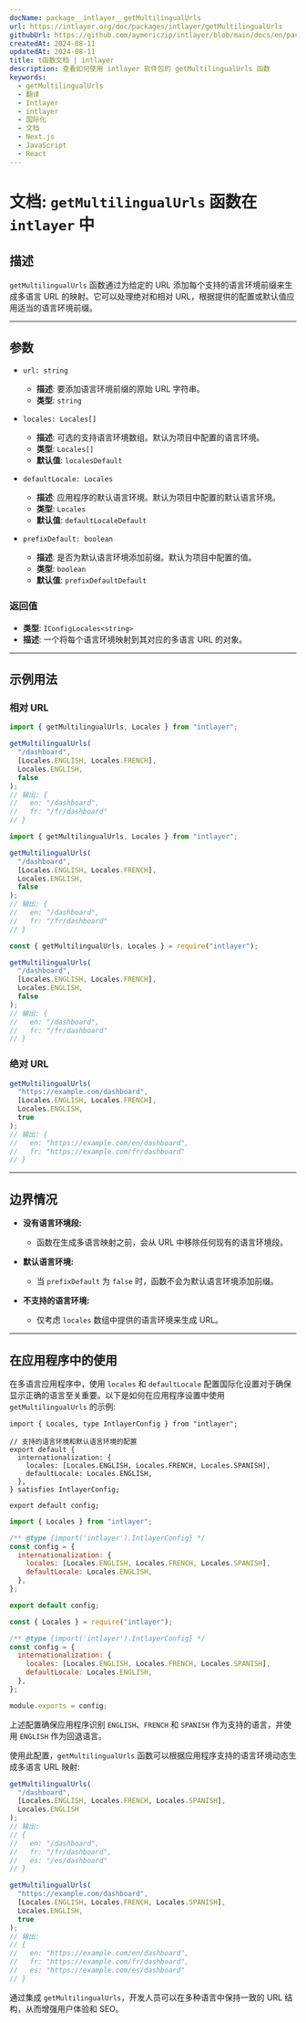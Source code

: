 ```yaml
---
docName: package__intlayer__getMultilingualUrls
url: https://intlayer.org/doc/packages/intlayer/getMultilingualUrls
githubUrl: https://github.com/aymericzip/intlayer/blob/main/docs/en/packages/intlayer/getMultilingualUrls.md
createdAt: 2024-08-11
updatedAt: 2024-08-11
title: t函数文档 | intlayer
description: 查看如何使用 intlayer 软件包的 getMultilingualUrls 函数
keywords:
  - getMultilingualUrls
  - 翻译
  - Intlayer
  - intlayer
  - 国际化
  - 文档
  - Next.js
  - JavaScript
  - React
---
```


# 文档: `getMultilingualUrls` 函数在 `intlayer` 中

## 描述

`getMultilingualUrls` 函数通过为给定的 URL 添加每个支持的语言环境前缀来生成多语言 URL 的映射。它可以处理绝对和相对 URL，根据提供的配置或默认值应用适当的语言环境前缀。

---

## 参数

- `url: string`

  - **描述**: 要添加语言环境前缀的原始 URL 字符串。
  - **类型**: `string`

- `locales: Locales[]`

  - **描述**: 可选的支持语言环境数组。默认为项目中配置的语言环境。
  - **类型**: `Locales[]`
  - **默认值**: `localesDefault`

- `defaultLocale: Locales`

  - **描述**: 应用程序的默认语言环境。默认为项目中配置的默认语言环境。
  - **类型**: `Locales`
  - **默认值**: `defaultLocaleDefault`

- `prefixDefault: boolean`
  - **描述**: 是否为默认语言环境添加前缀。默认为项目中配置的值。
  - **类型**: `boolean`
  - **默认值**: `prefixDefaultDefault`

### 返回值

- **类型**: `IConfigLocales<string>`
- **描述**: 一个将每个语言环境映射到其对应的多语言 URL 的对象。

---

## 示例用法

### 相对 URL

```typescript codeFormat="typescript"
import { getMultilingualUrls, Locales } from "intlayer";

getMultilingualUrls(
  "/dashboard",
  [Locales.ENGLISH, Locales.FRENCH],
  Locales.ENGLISH,
  false
);
// 输出: {
//   en: "/dashboard",
//   fr: "/fr/dashboard"
// }
```

```javascript codeFormat="esm"
import { getMultilingualUrls, Locales } from "intlayer";

getMultilingualUrls(
  "/dashboard",
  [Locales.ENGLISH, Locales.FRENCH],
  Locales.ENGLISH,
  false
);
// 输出: {
//   en: "/dashboard",
//   fr: "/fr/dashboard"
// }
```

```javascript codeFormat="commonjs"
const { getMultilingualUrls, Locales } = require("intlayer");

getMultilingualUrls(
  "/dashboard",
  [Locales.ENGLISH, Locales.FRENCH],
  Locales.ENGLISH,
  false
);
// 输出: {
//   en: "/dashboard",
//   fr: "/fr/dashboard"
// }
```

### 绝对 URL

```typescript
getMultilingualUrls(
  "https://example.com/dashboard",
  [Locales.ENGLISH, Locales.FRENCH],
  Locales.ENGLISH,
  true
);
// 输出: {
//   en: "https://example.com/en/dashboard",
//   fr: "https://example.com/fr/dashboard"
// }
```

---

## 边界情况

- **没有语言环境段:**

  - 函数在生成多语言映射之前，会从 URL 中移除任何现有的语言环境段。

- **默认语言环境:**

  - 当 `prefixDefault` 为 `false` 时，函数不会为默认语言环境添加前缀。

- **不支持的语言环境:**
  - 仅考虑 `locales` 数组中提供的语言环境来生成 URL。

---

## 在应用程序中的使用

在多语言应用程序中，使用 `locales` 和 `defaultLocale` 配置国际化设置对于确保显示正确的语言至关重要。以下是如何在应用程序设置中使用 `getMultilingualUrls` 的示例:

```tsx codeFormat="typescript"
import { Locales, type IntlayerConfig } from "intlayer";

// 支持的语言环境和默认语言环境的配置
export default {
  internationalization: {
    locales: [Locales.ENGLISH, Locales.FRENCH, Locales.SPANISH],
    defaultLocale: Locales.ENGLISH,
  },
} satisfies IntlayerConfig;

export default config;
```

```javascript codeFormat="esm"
import { Locales } from "intlayer";

/** @type {import('intlayer').IntlayerConfig} */
const config = {
  internationalization: {
    locales: [Locales.ENGLISH, Locales.FRENCH, Locales.SPANISH],
    defaultLocale: Locales.ENGLISH,
  },
};

export default config;
```

```javascript codeFormat="commonjs"
const { Locales } = require("intlayer");

/** @type {import('intlayer').IntlayerConfig} */
const config = {
  internationalization: {
    locales: [Locales.ENGLISH, Locales.FRENCH, Locales.SPANISH],
    defaultLocale: Locales.ENGLISH,
  },
};

module.exports = config;
```

上述配置确保应用程序识别 `ENGLISH`、`FRENCH` 和 `SPANISH` 作为支持的语言，并使用 `ENGLISH` 作为回退语言。

使用此配置，`getMultilingualUrls` 函数可以根据应用程序支持的语言环境动态生成多语言 URL 映射:

```typescript
getMultilingualUrls(
  "/dashboard",
  [Locales.ENGLISH, Locales.FRENCH, Locales.SPANISH],
  Locales.ENGLISH
);
// 输出:
// {
//   en: "/dashboard",
//   fr: "/fr/dashboard",
//   es: "/es/dashboard"
// }

getMultilingualUrls(
  "https://example.com/dashboard",
  [Locales.ENGLISH, Locales.FRENCH, Locales.SPANISH],
  Locales.ENGLISH,
  true
);
// 输出:
// {
//   en: "https://example.com/en/dashboard",
//   fr: "https://example.com/fr/dashboard",
//   es: "https://example.com/es/dashboard"
// }
```

通过集成 `getMultilingualUrls`，开发人员可以在多种语言中保持一致的 URL 结构，从而增强用户体验和 SEO。
